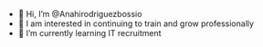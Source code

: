 - 👋 Hi, I’m @Anahirodriguezbossio
- 👀 I am interested in continuing to train and grow professionally
- 🌱 I’m currently learning IT recruitment

<!---
Anahirodriguezbossio/Anahirodriguezbossio is a ✨ special ✨ repository because its `README.md` (this file) appears on your GitHub profile.
You can click the Preview link to take a look at your changes.
--->
